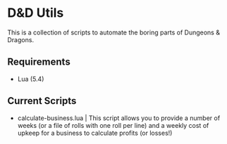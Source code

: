 # D&D Utils
This is a collection of scripts to automate the boring parts of Dungeons & Dragons.

## Requirements
 - Lua (5.4)

## Current Scripts
 - calculate-business.lua | This script allows you to provide a number of weeks (or a file of rolls with one roll per line) and a weekly cost of upkeep for a business to calculate profits (or losses!)
